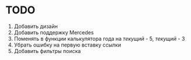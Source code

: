 # TODO

1. Добавить дизайн
2. Добавить поддержку Mercedes
3. Поменять в функции калькулятора года на *текущий* - 5, *текущий* - 3
4. Убрать ошибку на первую вставку ссылки
5. Добавить фильтры поиска
